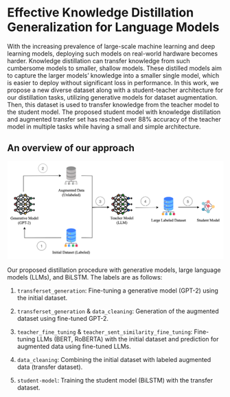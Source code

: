 # Effective Knowledge Distillation Generalization for Language Models

With the increasing prevalence of large-scale machine learning and deep learning models, deploying such models on real-world hardware becomes harder. Knowledge distillation can transfer knowledge from such cumbersome models to smaller, shallow models. These distilled models aim to capture the larger models’ knowledge into a smaller single model, which is easier to deploy without significant loss in performance. In this work, we propose a new diverse dataset along with a student-teacher architecture for our distillation tasks, utilizing generative models for dataset augmentation. Then, this dataset is used to transfer knowledge from the teacher model to the student model. The proposed student model with knowledge distillation and augmented transfer set has reached over 88% accuracy of the teacher model in multiple tasks while having a small and simple architecture.

## An overview of our approach

![Distillation Procedure](distillation-procedure.png "Distillation Using Generative models")

Our proposed distillation procedure with generative models, large language models (LLMs), and BiLSTM. The labels are as follows: 

1. `transferset_generation`: Fine-tuning a generative model (GPT-2) using the initial
dataset.

2. `transferset_generation` & `data_cleaning`: Generation of the augmented dataset using fine-tuned GPT-2. 

3. `teacher_fine_tuning` & `teacher_sent_similarity_fine_tuning`: Fine-tuning LLMs (BERT, RoBERTA) with the initial dataset and prediction for augmented data using fine-tuned LLMs.

4. `data_cleaning`: Combining the initial dataset with labeled augmented data (transfer dataset). 

5. `student-model`: Training the student model (BiLSTM) with the transfer dataset.
